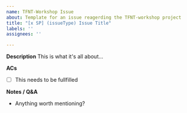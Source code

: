 ```yaml
---
name: TFNT-Workshop Issue
about: Template for an issue reagerding the TFNT-workshop project
title: "[x SP] (issueType) Issue Title"
labels: ''
assignees: ''

---
```


**Description**
This is what it's all about…

**ACs**
- [ ] This needs to be fullfilled

**Notes / Q&A**
- Anything worth mentioning?
